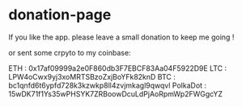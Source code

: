 # donation-page

If you like the app. please leave a small donation to keep me going !


or sent some crpyto to my coinbase:

ETH : 0x17af09999a2e0F860db3F7EBCF83Aa04F5922D9E
LTC : LPW4oCwx9yj3xoMRTSBzoZxjBoYFk82knD
BTC : bc1qnfd6t6ypfd728k3kzwkp8ll4zvjmkagl9qwqvl
PolkaDot : 15wDK71f1Ys35wPHSYK7ZRBoowDcuLdPjAoRpmWp2FWGgcYZ
